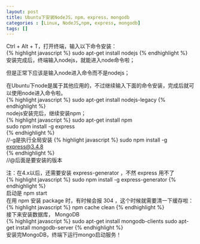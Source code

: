 ```yaml
---
layout: post
title: Ubuntu下安装NodeJS，npm，express，mongodb
categories : [Linux, NodeJS,npm, express, mongodb]
tags: []
---
```

Ctrl + Alt + T，打开终端，输入以下命令安装：  
{% highlight javascript %}
sudo apt-get install nodejs
{% endhighlight %}  
安装完成后，终端输入nodejs，就能进入node命令啦；

但是正常下应该是输入node进入命令而不是nodejs；

在Ubuntu下node是属于其他应用的，不过继续输入下面的命令安装，完成后就可以使用node进入命令啦。  
{% highlight javascript %}
sudo apt-get install nodejs-legacy
{% endhighlight %}  
nodejs安装完后，继续安装npm；  
{% highlight javascript %}
sudo apt-get install npm  
sudo npm install -g express  
{% endhighlight %}  
//-g是执行全局安装
{% highlight javascript %}
sudo npm install -g express@3.4.8  
{% endhighlight %}  
//@后面是要安装的版本
 
注：在4.x以后，还需要安装 express-generator ，不然 express 用不了  
{% highlight javascript %}
sudo npm install -g express-generator
 {% endhighlight %}  
启动是 npm start  
在用 npm 安装 package 时，有时候会报 304 ，这个时候就需要清一下缓存啦：  
{% highlight javascript %}
npm cache clean
{% endhighlight %}  
接下来安装数据库， MongoDB  
{% highlight javascript %}
sudo apt-get install mongodb-clients
sudo apt-get install mongodb-server
{% endhighlight %}  
安装完MongoDB，终端下运行mongo启动服务！
